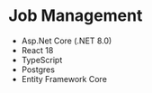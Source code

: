 # Job Management

- Asp.Net Core (.NET 8.0)
- React 18
- TypeScript
- Postgres
- Entity Framework Core
